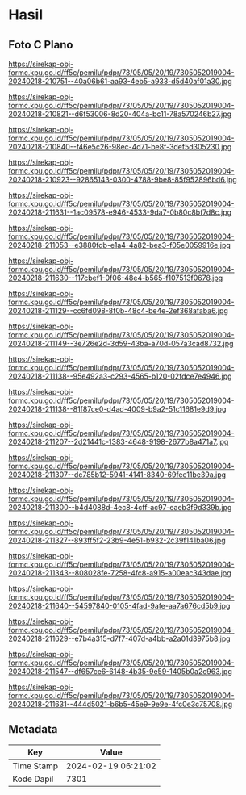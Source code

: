 # Hasil

## Foto C Plano

https://sirekap-obj-formc.kpu.go.id/ff5c/pemilu/pdpr/73/05/05/20/19/7305052019004-20240218-210751--40a06b61-aa93-4eb5-a933-d5d40af01a30.jpg

https://sirekap-obj-formc.kpu.go.id/ff5c/pemilu/pdpr/73/05/05/20/19/7305052019004-20240218-210821--d6f53006-8d20-404a-bc11-78a570246b27.jpg

https://sirekap-obj-formc.kpu.go.id/ff5c/pemilu/pdpr/73/05/05/20/19/7305052019004-20240218-210840--f46e5c26-98ec-4d71-be8f-3def5d305230.jpg

https://sirekap-obj-formc.kpu.go.id/ff5c/pemilu/pdpr/73/05/05/20/19/7305052019004-20240218-210923--92865143-0300-4788-9be8-85f952896bd6.jpg

https://sirekap-obj-formc.kpu.go.id/ff5c/pemilu/pdpr/73/05/05/20/19/7305052019004-20240218-211631--1ac09578-e946-4533-9da7-0b80c8bf7d8c.jpg

https://sirekap-obj-formc.kpu.go.id/ff5c/pemilu/pdpr/73/05/05/20/19/7305052019004-20240218-211053--e3880fdb-e1a4-4a82-bea3-f05e0059916e.jpg

https://sirekap-obj-formc.kpu.go.id/ff5c/pemilu/pdpr/73/05/05/20/19/7305052019004-20240218-211630--117cbef1-0f06-48e4-b565-f107513f0678.jpg

https://sirekap-obj-formc.kpu.go.id/ff5c/pemilu/pdpr/73/05/05/20/19/7305052019004-20240218-211129--cc6fd098-8f0b-48c4-be4e-2ef368afaba6.jpg

https://sirekap-obj-formc.kpu.go.id/ff5c/pemilu/pdpr/73/05/05/20/19/7305052019004-20240218-211149--3e726e2d-3d59-43ba-a70d-057a3cad8732.jpg

https://sirekap-obj-formc.kpu.go.id/ff5c/pemilu/pdpr/73/05/05/20/19/7305052019004-20240218-211138--95e492a3-c293-4565-b120-02fdce7e4946.jpg

https://sirekap-obj-formc.kpu.go.id/ff5c/pemilu/pdpr/73/05/05/20/19/7305052019004-20240218-211138--81f87ce0-d4ad-4009-b9a2-51c11681e9d9.jpg

https://sirekap-obj-formc.kpu.go.id/ff5c/pemilu/pdpr/73/05/05/20/19/7305052019004-20240218-211207--2d21441c-1383-4648-9198-2677b8a471a7.jpg

https://sirekap-obj-formc.kpu.go.id/ff5c/pemilu/pdpr/73/05/05/20/19/7305052019004-20240218-211307--dc785b12-5941-4141-8340-69fee11be39a.jpg

https://sirekap-obj-formc.kpu.go.id/ff5c/pemilu/pdpr/73/05/05/20/19/7305052019004-20240218-211300--b4d4088d-4ec8-4cff-ac97-eaeb3f9d339b.jpg

https://sirekap-obj-formc.kpu.go.id/ff5c/pemilu/pdpr/73/05/05/20/19/7305052019004-20240218-211327--893ff5f2-23b9-4e51-b932-2c39f141ba06.jpg

https://sirekap-obj-formc.kpu.go.id/ff5c/pemilu/pdpr/73/05/05/20/19/7305052019004-20240218-211343--808028fe-7258-4fc8-a915-a00eac343dae.jpg

https://sirekap-obj-formc.kpu.go.id/ff5c/pemilu/pdpr/73/05/05/20/19/7305052019004-20240218-211640--54597840-0105-4fad-9afe-aa7a676cd5b9.jpg

https://sirekap-obj-formc.kpu.go.id/ff5c/pemilu/pdpr/73/05/05/20/19/7305052019004-20240218-211629--e7b4a315-d7f7-407d-a4bb-a2a01d3975b8.jpg

https://sirekap-obj-formc.kpu.go.id/ff5c/pemilu/pdpr/73/05/05/20/19/7305052019004-20240218-211547--df657ce6-6148-4b35-9e59-1405b0a2c963.jpg

https://sirekap-obj-formc.kpu.go.id/ff5c/pemilu/pdpr/73/05/05/20/19/7305052019004-20240218-211631--444d5021-b6b5-45e9-9e9e-4fc0e3c75708.jpg


## Metadata

| Key        | Value               |
| ---------- | ------------------- |
| Time Stamp | 2024-02-19 06:21:02 |
| Kode Dapil | 7301                |



